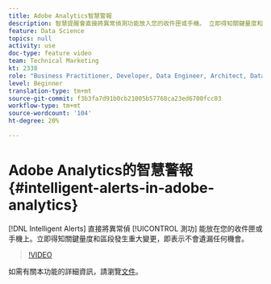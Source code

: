 ```yaml
---
title: Adobe Analytics智慧警報
description: 智慧提醒會直接將異常偵測功能放入您的收件匣或手機。 立即得知關鍵量度和區段發生重大變更，即表示不會遺漏任何機會。
feature: Data Science
topics: null
activity: use
doc-type: feature video
team: Technical Marketing
kt: 2338
role: "Business Practitioner, Developer, Data Engineer, Architect, Data Architect, Administrator, Leader"
level: Beginner
translation-type: tm+mt
source-git-commit: f3b3fa7d91b0cb21005b57768ca23ed6700fcc03
workflow-type: tm+mt
source-wordcount: '104'
ht-degree: 20%

---
```



# Adobe Analytics的智慧警報{#intelligent-alerts-in-adobe-analytics}

[!DNL Intelligent Alerts] 直接將異常偵 [!UICONTROL 測功] 能放在您的收件匣或手機上。立即得知關鍵量度和區段發生重大變更，即表示不會遺漏任何機會。

>[!VIDEO](https://video.tv.adobe.com/v/25446/?quality=12)

如需有關本功能的詳細資訊，請瀏覽[文件](https://marketing.adobe.com/resources/help/zh_TW/analytics/analysis-workspace/intellligent_alerts.html)。

